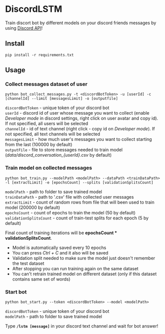 # DiscordLSTM
 Train discort bot by different models on your discord friends messages by using <a href="https://discord.com/developers/docs/topics/oauth2">Discord API</a>!
## Install
```pip install -r requirements.txt```

## Usage
### Collect messages dataset of user
```python bot_collect_messages.py -t <discordBotToken> -u [userId] -c [channelId] --limit [messagesLimit] -o [outputfile]```  

```discordBotToken``` - unique token of your discord bot  
```userId``` - discord id of user whose message you want to collect (enable <i>Developer mode</i> in discord settings, right click on user avatar and copy id). If not specified, all users will be selected  
```channelId``` - id of text channel (right click - copy id on <i>Developer mode</i>). If not specified, all text channels will be selected  
```messagesLimit``` - how much user's messages you want to collect starting from the last (100000 by default)  
```outputFile``` - file to store messages needed to train model (<i>data/discord_conversation_{userId}.csv</i> by default)  

### Train model on collected messages
```python bot_train.py --modelPath <modelPath> --dataPath <trainDataPath> -l [extractLimit] -e [epochsCount] --splits [validationSplitsCount]```  

```modelPath``` - path to folder to save trained model  
```trainDataPath``` - path to '.csv' file with collected user messages  
```extractLimit``` - count of random rows from file that will been used to train model (200000 by default)  
```epochsCount``` - count of epochs to train the model (50 by default)
```validationSplitsCount``` - count of train-test splits for each epoch (5 by default)  

Final count of training iterations will be <b>epochsCount * validationSplitsCount</b>.  
  
- Model is automatically saved every 10 epochs
- You can press <i>Ctrl + C</i> and it also will be saved
- Validation split needed to make sure the model just doesn't remember the test dataset
- After stopping you can run training again on the same dataset
- You can't retrain trained model on different dataset (only if this dataset contains same set of words)

### Start bot
```python bot_start.py --token <discordBotToken> --model <modelPath>```  

```discordBotToken``` - unique token of your discord bot  
```modelPath``` - path to folder to save trained model  

Type <b>```/lstm [message]```</b> in your discord text channel and wait for bot answer!
